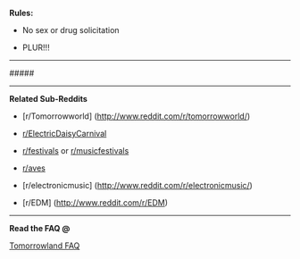 **Rules:**

+ No sex or drug solicitation

+ PLUR!!!



---

#####[ ](http://www.tomorrowland.be/)

---

**Related Sub-Reddits**

+ [r/Tomorrowworld] (http://www.reddit.com/r/tomorrowworld/)

+ [r/ElectricDaisyCarnival](http://www.reddit.com/r/electricdaisycarnival)

+ [r/festivals](http://www.reddit.com/r/festivals/) or [r/musicfestivals](http://www.reddit.com/r/musicfestivals)

+ [r/aves](http://www.reddit.com/r/aves/)

+ [r/electronicmusic] (http://www.reddit.com/r/electronicmusic/)

+ [r/EDM] (http://www.reddit.com/r/EDM)



---

**Read the FAQ @** 

[Tomorrowland FAQ](http://www.tomorrowland.com/en/faq/frequently-asked-questions-0)